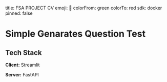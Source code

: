 title: FSA PROJECT CV
emoji: 🏢
colorFrom: green
colorTo: red
sdk: docker
pinned: false

# Simple Genarates Question Test


## Tech Stack

**Client:** Streamlit

**Server:** FastAPI

